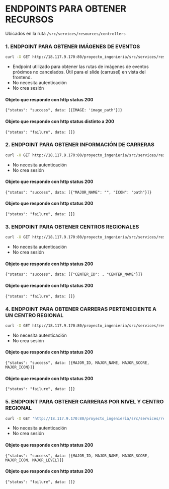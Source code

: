 # ENDPOINTS PARA OBTENER RECURSOS

Ubicados en la ruta `/src/services/resources/controllers`

### 1. ENDPOINT PARA OBTENER IMÁGENES DE EVENTOS

```bash
curl -X GET http://18.117.9.170:80/proyecto_ingenieria/src/services/resources/controllers/eventImages.php
```
- Endpoint utilizado para obtener las rutas de imágenes de eventos próximos no cancelados. Útil para el slide (carrusel) en vista del frontend.
- No necesita autenticación
- No crea sesión

#### Objeto que responde con http status 200
`{"status": "success", data: [{IMAGE: 'image_path'}]}`

#### Objeto que responde con http status distinto a 200
`{"status": "failure", data: []}`

### 2. ENDPOINT PARA OBTENER INFORMACIÓN DE CARRERAS
```bash
curl -X GET http://18.117.9.170:80/proyecto_ingenieria/src/services/resources/controllers/majorsData.php
```
- No necesita autenticación
- No crea sesión

#### Objeto que responde con http status 200
`{"status": "success", data: [{"MAJOR_NAME": "", "ICON": "path"}]}`


#### Objeto que responde con http status 200
`{"status": "failure", data: []}`

### 3. ENDPOINT PARA OBTENER CENTROS REGIONALES
```bash
curl -X GET http://18.117.9.170:80/proyecto_ingenieria/src/services/resources/controllers/regionalCenters.php
```
- No necesita autenticación
- No crea sesión

#### Objeto que responde con http status 200
`{"status": "success", data: [{"CENTER_ID": , "CENTER_NAME"}]}`


#### Objeto que responde con http status 200
`{"status": "failure", data: []}`


### 4. ENDPOINT PARA OBTENER CARRERAS PERTENECIENTE A UN CENTRO REGIONAL
```bash
curl -X GET http://18.117.9.170:80/proyecto_ingenieria/src/services/resources/controllers/majorsByCenter.php?center=id
```
- No necesita autenticación
- No crea sesión

#### Objeto que responde con http status 200
`{"status": "success", data: [{MAJOR_ID, MAJOR_NAME, MAJOR_SCORE, MAJOR_ICON}]}`


#### Objeto que responde con http status 200
`{"status": "failure", data: []}`

### 5. ENDPOINT PARA OBTENER CARRERAS POR NIVEL Y CENTRO REGIONAL
```bash
curl -X GET 'http://18.117.9.170:80/proyecto_ingenieria/src/services/resources/controllers/majorsByLevelAndCenter.php?center=id&primary-major=id'
```
- No necesita autenticación
- No crea sesión

#### Objeto que responde con http status 200
`{"status": "success", data: [{MAJOR_ID, MAJOR_NAME, MAJOR_SCORE, MAJOR_ICON, MAJOR_LEVEL}]}`


#### Objeto que responde con http status 200
`{"status": "failure", data: []}`



